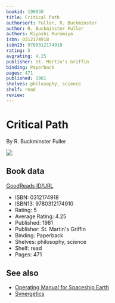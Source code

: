 ```yaml
---
bookid: 190038
title: Critical Path
authorsort: Fuller, R. Buckminster
author: R. Buckminster Fuller
authors: Kiyoshi Kuromiya
isbn: 0312174918
isbn13: 9780312174910
rating: 5
avgrating: 4.25
publisher: St. Martin's Griffin
binding: Paperback
pages: 471
published: 1981
shelves: philosophy, science
shelf: read
review: 
---
```


# Critical Path

By R. Buckminster Fuller

![](../../1388184191l/190038.jpg)

## Book data

[GoodReads ID/URL](https://www.goodreads.com/book/show/190038)

- ISBN: 0312174918
- ISBN13: 9780312174910
- Rating: 5
- Average Rating: 4.25
- Published: 1981
- Publisher: St. Martin's Griffin
- Binding: Paperback
- Shelves: philosophy, science
- Shelf: read
- Pages: 471


## See also

- [Operating Manual for Spaceship Earth](Operating_Manual_for_Spaceship_Earth.md)
- [Synergetics](Synergetics.md)

